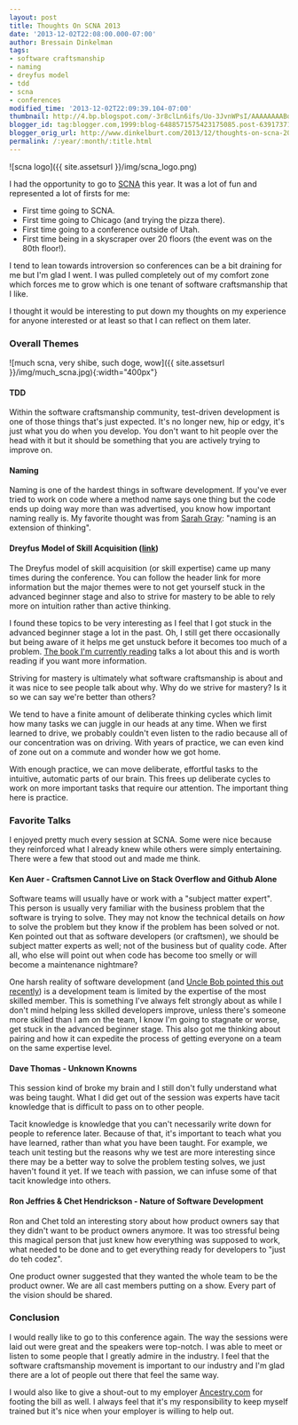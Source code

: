 ```yaml
---
layout: post
title: Thoughts On SCNA 2013
date: '2013-12-02T22:08:00.000-07:00'
author: Bressain Dinkelman
tags:
- software craftsmanship
- naming
- dreyfus model
- tdd
- scna
- conferences
modified_time: '2013-12-02T22:09:39.104-07:00'
thumbnail: http://4.bp.blogspot.com/-3r8clLn6ifs/Uo-3JvnWPsI/AAAAAAAABqs/EZk32g9YB9Y/s72-c/scna_logo.png
blogger_id: tag:blogger.com,1999:blog-6488571575423175085.post-6391737155438273416
blogger_orig_url: http://www.dinkelburt.com/2013/12/thoughts-on-scna-2013.html
permalink: /:year/:month/:title.html
---
```

<div markdown="1" class="inline-image">
  ![scna logo]({{ site.assetsurl }}/img/scna_logo.png)
</div>

I had the opportunity to go to [SCNA](http://scna.softwarecraftsmanship.org/) this year. It was a lot of fun and represented a lot of firsts for me:

* First time going to SCNA.
* First time going to Chicago (and trying the pizza there).
* First time going to a conference outside of Utah.
* First time being in a skyscraper over 20 floors (the event was on the 80th floor!).

I tend to lean towards introversion so conferences can be a bit draining for me but I'm glad I went. I was pulled completely out of my comfort zone which forces me to grow which is one tenant of software craftsmanship that I like.

I thought it would be interesting to put down my thoughts on my experience for anyone interested or at least so that I can reflect on them later.<!--more-->

### Overall Themes

<div markdown="1" class="center-image">
  ![much scna, very shibe, such doge, wow]({{ site.assetsurl }}/img/much_scna.jpg){:width="400px"}
</div>

#### TDD

Within the software craftsmanship community, test-driven development is one of those things that's just expected. It's no longer new, hip or edgy, it's just what you do when you develop. You don't want to hit people over the head with it but it should be something that you are actively trying to improve on.

#### Naming

Naming is one of the hardest things in software development. If you've ever tried to work on code where a method name says one thing but the code ends up doing way more than was advertised, you know how important naming really is. My favorite thought was from [Sarah Gray](https://twitter.com/fablednet): "naming is an extension of thinking".

#### Dreyfus Model of Skill Acquisition ([link](http://en.wikipedia.org/wiki/Dreyfus_model_of_skill_acquisition))

The Dreyfus model of skill acquisition (or skill expertise) came up many times during the conference. You can follow the header link for more information but the major themes were to not get yourself stuck in the advanced beginner stage and also to strive for mastery to be able to rely more on intuition rather than active thinking.

I found these topics to be very interesting as I feel that I got stuck in the advanced beginner stage a lot in the past. Oh, I still get there occasionally but being aware of it helps me get unstuck before it becomes too much of a problem. [The book I'm currently reading](http://www.amazon.com/Pragmatic-Thinking-Learning-Refactor-Programmers/dp/1934356050) talks a lot about this and is worth reading if you want more information.

Striving for mastery is ultimately what software craftsmanship is about and it was nice to see people talk about why. Why do we strive for mastery? Is it so we can say we're better than others?

We tend to have a finite amount of deliberate thinking cycles which limit how many tasks we can juggle in our heads at any time. When we first learned to drive, we probably couldn't even listen to the radio because all of our concentration was on driving. With years of practice, we can even kind of zone out on a commute and wonder how we got home.

With enough practice, we can move deliberate, effortful tasks to the intuitive, automatic parts of our brain. This frees up deliberate cycles to work on more important tasks that require our attention. The important thing here is practice.

### Favorite Talks

I enjoyed pretty much every session at SCNA. Some were nice because they reinforced what I already knew while others were simply entertaining. There were a few that stood out and made me think.

#### Ken Auer - Craftsmen Cannot Live on Stack Overflow and Github Alone

Software teams will usually have or work with a "subject matter expert". This person is usually very familiar with the business problem that the software is trying to solve. They may not know the technical details on <i>how</i> to solve the problem but they know if the problem has been solved or not. Ken pointed out that as software developers (or craftsmen), we should be subject matter experts as well; not of the business but of quality code. After all, who else will point out when code has become too smelly or will become a maintenance nightmare?

One harsh reality of software development (and [Uncle Bob pointed this out recently](http://blog.8thlight.com/uncle-bob/2013/11/25/Novices-Coda.html)) is a development team is limited by the expertise of the most skilled member. This is something I've always felt strongly about as while I don't mind helping less skilled developers improve, unless there's someone more skilled than I am on the team, I know I'm going to stagnate or worse, get stuck in the advanced beginner stage. This also got me thinking about pairing and how it can expedite the process of getting everyone on a team on the same expertise level.

#### Dave Thomas - Unknown Knowns

This session kind of broke my brain and I still don't fully understand what was being taught. What I did get out of the session was experts have tacit knowledge that is difficult to pass on to other people.

Tacit knowledge is knowledge that you can't necessarily write down for people to reference later. Because of that, it's important to teach what you have learned, rather than what you have been taught. For example, we teach unit testing but the reasons why we test are more interesting since there may be a better way to solve the problem testing solves, we just haven't found it yet. If we teach with passion, we can infuse some of that tacit knowledge into others.

#### Ron Jeffries & Chet Hendrickson - Nature of Software Development

Ron and Chet told an interesting story about how product owners say that they didn't want to be product owners anymore. It was too stressful being this magical person that just knew how everything was supposed to work, what needed to be done and to get everything ready for developers to "just do teh codez".

One product owner suggested that they wanted the whole team to be the product owner. We are all cast members putting on a show. Every part of the vision should be shared.

### Conclusion

I would really like to go to this conference again. The way the sessions were laid out were great and the speakers were top-notch. I was able to meet or listen to some people that I greatly admire in the industry. I feel that the software craftsmanship movement is important to our industry and I'm glad there are a lot of people out there that feel  the same way.

I would also like to give a shout-out to my employer [Ancestry.com](http://ancestry.com/) for footing the bill as well. I always feel that it's my responsibility to keep myself trained but it's nice when your employer is willing to help out.
